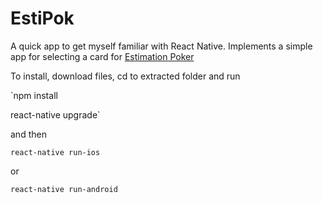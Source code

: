 # EstiPok
A quick app to get myself familiar with React Native. Implements a simple app for selecting a card for [Estimation Poker](https://en.wikipedia.org/wiki/Planning_poker)

To install, download files, cd to extracted folder and run

`npm install

react-native upgrade`

and then 

`react-native run-ios`

or

`react-native run-android`